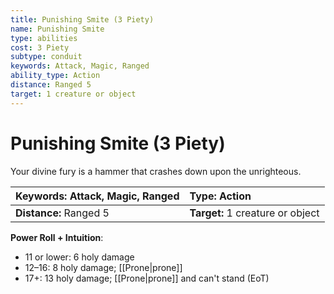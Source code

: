 ```yaml
---
title: Punishing Smite (3 Piety)
name: Punishing Smite
type: abilities
cost: 3 Piety
subtype: conduit
keywords: Attack, Magic, Ranged
ability_type: Action
distance: Ranged 5
target: 1 creature or object
---
```


# Punishing Smite (3 Piety)

Your divine fury is a hammer that crashes down upon the unrighteous.

| **Keywords:** Attack, Magic, Ranged | **Type:** Action                 |
| :---------------------------------- | :------------------------------- |
| **Distance:** Ranged 5              | **Target:** 1 creature or object |

**Power Roll + Intuition**:

- 11 or lower: 6 holy damage
- 12–16: 8 holy damage; [[Prone|prone]]
- 17+: 13 holy damage; [[Prone|prone]] and can't stand (EoT)
